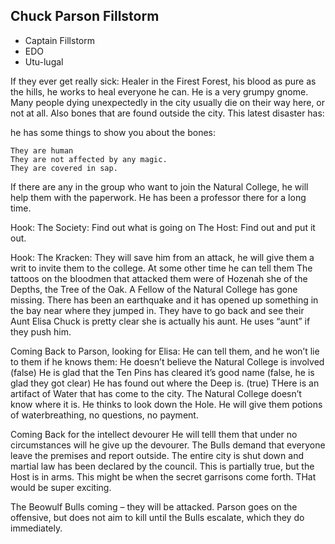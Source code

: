 
## Chuck Parson Fillstorm
+ Captain Fillstorm
+ EDO
+ Utu-lugal

If they ever get really sick: Healer in the Firest Forest, his blood as pure as the hills, he works to heal everyone he can. He is a very grumpy gnome. Many people dying unexpectedly in the city usually die on their way here, or not at all. Also bones that are found outside the city. This latest disaster has:

he has some things to show you about the bones:
    
    They are human
    They are not affected by any magic.
    They are covered in sap.


If there are any in the group who want to join the Natural College, he will help them with the paperwork. He has been a professor there for a long time.

Hook: The Society: Find out what is going on
The Host: Find out and put it out.

Hook: The Kracken: They will save him from an attack, he will give them a writ to invite them to the college. 
At some other time he can tell them
 The tattoos on the bloodmen that attacked them were of Hozenah she of the Depths, the Tree of the Oak.
 A Fellow of the Natural College has gone missing. There has been an earthquake and it has opened up something in the bay near where they jumped in. They have to go back and see their Aunt Elisa Chuck is pretty clear she is actually his aunt. He uses “aunt” if they push him.

Coming Back to Parson, looking for Elisa:
He can tell them, and he won’t lie to them if he knows them:
He doesn’t believe the Natural College is involved (false)
He is glad that the Ten Pins has cleared it’s good name (false, he is glad they got clear)
He has found out where the Deep is. (true)
THere is an artifact of Water that has come to the city.
The Natural College doesn’t know where it is. He thinks to look down the Hole. 
He will give them potions of waterbreathing, no questions, no payment.

Coming Back for the intellect devourer
He will telll them that under no circumstances will he give up the devourer. The Bulls demand that everyone leave the premises and report outside. The entire city is shut down and martial law has been declared by the council. This is partially true, but the Host is in arms. This might be when the secret garrisons come forth. THat would be super exciting.

The Beowulf Bulls coming – they will be attacked. Parson goes on the offensive, but does not aim to kill until the Bulls escalate, which they do immediately. 
